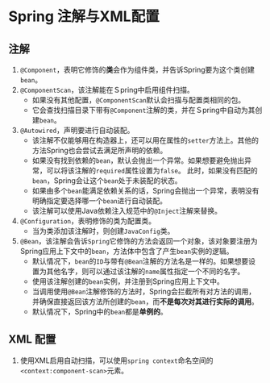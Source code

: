 # Spring 注解与XML配置

## 注解

1. `@Component`，表明它修饰的**类**会作为组件类，并告诉Spring要为这个类创建`bean`。
2. `@ComponentScan`，该注解能在Ｓpring中启用组件扫描。
    * 如果没有其他配置，`@ComponentScan`默认会扫描与配置类相同的包。
    * 它会查找扫描目录下带有`@Component`注解的类，并在Ｓpring中自动为其创建`bean`。
3. `@Autowired`，声明要进行自动装配。
    * 该注解不仅能够用在构造器上，还可以用在属性的`setter`方法上。其他的方法Spring也会尝试去满足所声明的依赖。
    * 如果没有找到依赖的`bean`，默认会抛出一个异常。如果想要避免抛出异常，可以将该注解的`required`属性设置为`false`。
        此时，如果没有匹配的`bean`，Spring会让这个`bean`处于未装配的状态。
    * 如果由多个`bean`能满足依赖关系的话，Spring会抛出一个异常，表明没有明确指定要选择哪一个`bean`进行自动装配。
    * 该注解可以使用Java依赖注入规范中的`@Inject`注解来替换。
4. `@Configuration`，表明修饰的类为配置类。
    * 当为类添加该注解时，则创建`JavaConfig`类。
5. `@Bean`，该注解会告诉`Spring`它修饰的方法会返回一个对象，该对象要注册为Spring应用上下文中的`bean`，方法体中包含了产生`bean`实例的逻辑。
    * 默认情况下，`bean`的`ID`与带有`@Bean`注解的方法名是一样的。如果想要设置为其他名字，则可以通过该注解的`name`属性指定一个不同的名字。
    * 使用该注解创建的`bean`实例，并注册到Spring应用上下文中。
    * 当调用使用`@Bean`注解修饰的方法时，Spring会拦截所有对方法的调用，并确保直接返回该方法所创建的`bean`，而**不是每次对其进行实际的调用**。
    * 默认情况下，Spring中的`bean`都是**单例的**。
    
    
## XML 配置

1. 使用XML启用自动扫描，可以使用`spring context`命名空间的`<context:component-scan>`元素。